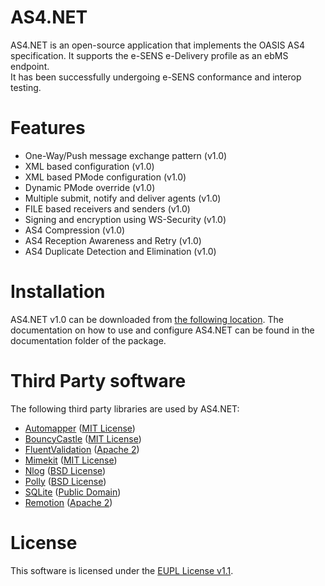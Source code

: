 # AS4.NET
AS4.NET is an open-source application that implements the OASIS AS4 specification.
It supports the e-SENS e-Delivery profile as an ebMS endpoint.  
It has been successfully undergoing e-SENS conformance and interop testing.

# Features
- One-Way/Push message exchange pattern (v1.0)
- XML based configuration (v1.0)
- XML based PMode configuration (v1.0)
- Dynamic PMode override (v1.0)
- Multiple submit, notify and deliver agents (v1.0)
- FILE based receivers and senders (v1.0)
- Signing and encryption using WS-Security (v1.0)
- AS4 Compression (v1.0)
- AS4 Reception Awareness and Retry (v1.0)
- AS4 Duplicate Detection and Elimination (v1.0)

# Installation
AS4.NET v1.0 can be downloaded from [the following location](https://ec.europa.eu/cefdigital/artifact/content/repositories/eDelivery/eu/eessi/as4/eessi_as4.net/1.0.1/eessi_as4.net-1.0.1.zip). The documentation on how to use and configure AS4.NET can be found in the documentation folder of the package.

# Third Party software
The following third party libraries are used by AS4.NET:
- [Automapper](https://github.com/AutoMapper/AutoMapper) ([MIT License](https://opensource.org/licenses/MIT))
- [BouncyCastle](https://github.com/bcgit/bc-csharp) ([MIT License](https://opensource.org/licenses/MIT))
- [FluentValidation](https://github.com/JeremySkinner/FluentValidation) ([Apache 2](http://www.apache.org/licenses/LICENSE-2.0.html))
- [Mimekit](https://github.com/jstedfast/MimeKit) ([MIT License](https://opensource.org/licenses/MIT))
- [Nlog](https://github.com/NLog/NLog) ([BSD License](https://opensource.org/licenses/BSD-3-Clause))
- [Polly](https://github.com/App-vNext/Polly) ([BSD License](https://opensource.org/licenses/BSD-3-Clause))
- [SQLite](https://sqlite.org/) ([Public Domain](https://sqlite.org/copyright.html))
- [Remotion](https://github.com/re-motion/Relinq) ([Apache 2](http://www.apache.org/licenses/LICENSE-2.0.html))

# License
This software is licensed under the [EUPL License v1.1](https://joinup.ec.europa.eu/community/eupl/og_page/european-union-public-licence-eupl-v11).
